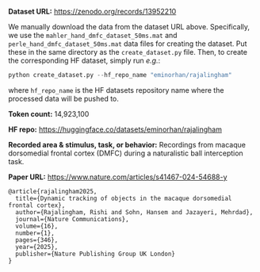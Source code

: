 **Dataset URL:** https://zenodo.org/records/13952210

We manually download the data from the dataset URL above. Specifically, we use the `mahler_hand_dmfc_dataset_50ms.mat` and `perle_hand_dmfc_dataset_50ms.mat` data files for creating the dataset. Put these in the same directory as the `create_dataset.py` file. Then, to create the corresponding HF dataset, simply run *e.g.*:
```python
python create_dataset.py --hf_repo_name "eminorhan/rajalingham"
```
where `hf_repo_name` is the HF datasets repository name where the processed data will be pushed to.

**Token count:** 14,923,100

**HF repo:** https://huggingface.co/datasets/eminorhan/rajalingham

**Recorded area & stimulus, task, or behavior:** Recordings from macaque dorsomedial frontal cortex (DMFC) during a naturalistic ball interception task.

**Paper URL:** https://www.nature.com/articles/s41467-024-54688-y

```
@article{rajalingham2025,
  title={Dynamic tracking of objects in the macaque dorsomedial frontal cortex},
  author={Rajalingham, Rishi and Sohn, Hansem and Jazayeri, Mehrdad},
  journal={Nature Communications},
  volume={16},
  number={1},
  pages={346},
  year={2025},
  publisher={Nature Publishing Group UK London}
}
```